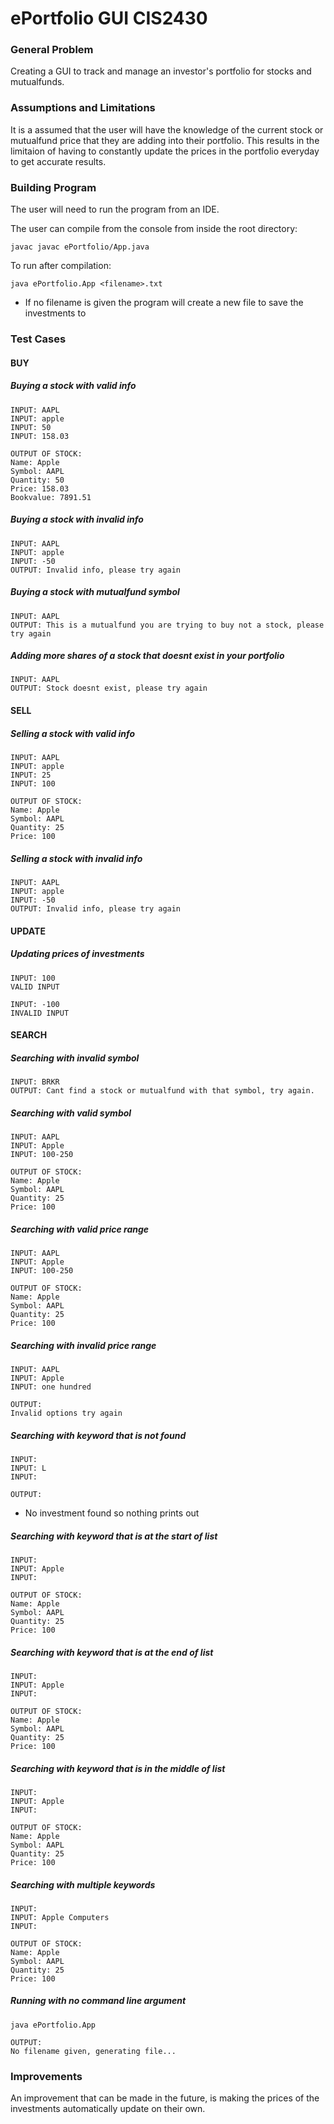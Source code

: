 # ePortfolio GUI CIS2430

### General Problem

Creating a GUI to track and manage an investor's portfolio for stocks and mutualfunds.

### Assumptions and Limitations

It is a assumed that the user will have the knowledge of the current stock or mutualfund price that they are adding into their portfolio. This results in the limitaion of having to constantly update the prices in the portfolio everyday to get accurate results.


### Building Program

The user will need to run the program from an IDE.

The user can compile from the console from inside the root directory:

`javac javac ePortfolio/App.java`

To run after compilation:

`java ePortfolio.App <filename>.txt`

- If no filename is given the program will create a new file to save the investments to

### Test Cases

#### **BUY**

##### **Buying a stock with valid info**

```
INPUT: AAPL
INPUT: apple
INPUT: 50
INPUT: 158.03

OUTPUT OF STOCK:
Name: Apple
Symbol: AAPL
Quantity: 50
Price: 158.03
Bookvalue: 7891.51
```

##### **Buying a stock with invalid info**

```
INPUT: AAPL
INPUT: apple
INPUT: -50
OUTPUT: Invalid info, please try again
```

##### **Buying a stock with mutualfund symbol**

```
INPUT: AAPL
OUTPUT: This is a mutualfund you are trying to buy not a stock, please try again
```

##### **Adding more shares of a stock that doesnt exist in your portfolio**

```
INPUT: AAPL
OUTPUT: Stock doesnt exist, please try again
```

#### **SELL**

##### **Selling a stock with valid info**

```
INPUT: AAPL
INPUT: apple
INPUT: 25
INPUT: 100

OUTPUT OF STOCK:
Name: Apple
Symbol: AAPL
Quantity: 25
Price: 100
```

##### **Selling a stock with invalid info**

```
INPUT: AAPL
INPUT: apple
INPUT: -50
OUTPUT: Invalid info, please try again
```

#### **UPDATE**

##### **Updating prices of investments**

```
INPUT: 100
VALID INPUT

INPUT: -100
INVALID INPUT
```

#### **SEARCH**

##### **Searching with invalid symbol**

```
INPUT: BRKR
OUTPUT: Cant find a stock or mutualfund with that symbol, try again.
```

##### **Searching with valid symbol**

```
INPUT: AAPL
INPUT: Apple
INPUT: 100-250

OUTPUT OF STOCK:
Name: Apple
Symbol: AAPL
Quantity: 25
Price: 100
```

##### **Searching with valid price range**

```
INPUT: AAPL
INPUT: Apple
INPUT: 100-250

OUTPUT OF STOCK:
Name: Apple
Symbol: AAPL
Quantity: 25
Price: 100
```

##### **Searching with invalid price range**

```
INPUT: AAPL
INPUT: Apple
INPUT: one hundred

OUTPUT:
Invalid options try again
```

##### **Searching with keyword that is not found**

```
INPUT:
INPUT: L
INPUT:

OUTPUT:

```

-   No investment found so nothing prints out

##### **Searching with keyword that is at the start of list**

```
INPUT:
INPUT: Apple
INPUT:

OUTPUT OF STOCK:
Name: Apple
Symbol: AAPL
Quantity: 25
Price: 100

```

##### **Searching with keyword that is at the end of list**

```
INPUT:
INPUT: Apple
INPUT:

OUTPUT OF STOCK:
Name: Apple
Symbol: AAPL
Quantity: 25
Price: 100

```

##### **Searching with keyword that is in the middle of list**

```
INPUT:
INPUT: Apple
INPUT:

OUTPUT OF STOCK:
Name: Apple
Symbol: AAPL
Quantity: 25
Price: 100
```

##### **Searching with multiple keywords**

```
INPUT:
INPUT: Apple Computers
INPUT:

OUTPUT OF STOCK:
Name: Apple
Symbol: AAPL
Quantity: 25
Price: 100

```

##### **Running with no command line argument**

```
java ePortfolio.App

OUTPUT:
No filename given, generating file...

```

### Improvements

An improvement that can be made in the future, is making the prices of the investments automatically update on their own.
